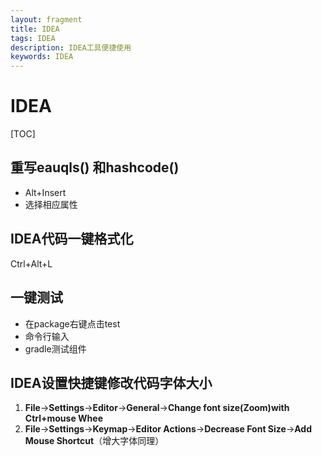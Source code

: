 ```yaml
---
layout: fragment
title: IDEA
tags: IDEA
description: IDEA工具便捷使用
keywords: IDEA
---
```


# IDEA

[TOC]

## 重写eauqls() 和hashcode()

- Alt+Insert
- 选择相应属性

## IDEA代码一键格式化

Ctrl+Alt+L

## 一键测试

- 在package右键点击test
- 命令行输入
- gradle测试组件

## IDEA设置快捷键修改代码字体大小

1. **File**->**Settings**->**Editor**->**General**->**Change font size(Zoom)with Ctrl+mouse Whee**
2. **File**->**Settings**->**Keymap**->**Editor Actions**->**Decrease Font Size**->**Add Mouse Shortcut**（增大字体同理）



